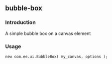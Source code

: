 ## bubble-box
### Introduction
A simple bubble box on a canvas element

### Usage
    new com.ee.ui.BubbleBox( my_canvas, options );
